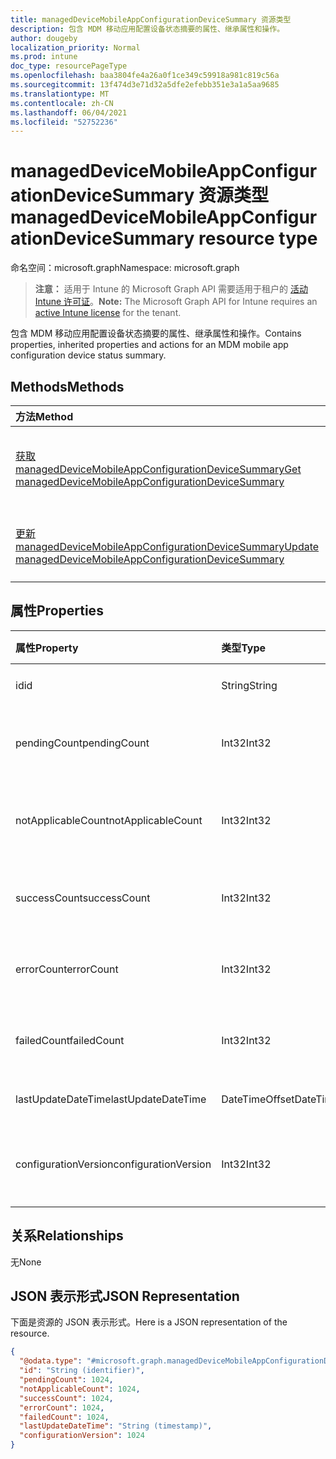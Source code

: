```yaml
---
title: managedDeviceMobileAppConfigurationDeviceSummary 资源类型
description: 包含 MDM 移动应用配置设备状态摘要的属性、继承属性和操作。
author: dougeby
localization_priority: Normal
ms.prod: intune
doc_type: resourcePageType
ms.openlocfilehash: baa3804fe4a26a0f1ce349c59918a981c819c56a
ms.sourcegitcommit: 13f474d3e71d32a5dfe2efebb351e3a1a5aa9685
ms.translationtype: MT
ms.contentlocale: zh-CN
ms.lasthandoff: 06/04/2021
ms.locfileid: "52752236"
---
```

# <a name="manageddevicemobileappconfigurationdevicesummary-resource-type"></a><span data-ttu-id="71618-103">managedDeviceMobileAppConfigurationDeviceSummary 资源类型</span><span class="sxs-lookup"><span data-stu-id="71618-103">managedDeviceMobileAppConfigurationDeviceSummary resource type</span></span>

<span data-ttu-id="71618-104">命名空间：microsoft.graph</span><span class="sxs-lookup"><span data-stu-id="71618-104">Namespace: microsoft.graph</span></span>

> <span data-ttu-id="71618-105">**注意：** 适用于 Intune 的 Microsoft Graph API 需要适用于租户的 [活动 Intune 许可证](https://go.microsoft.com/fwlink/?linkid=839381)。</span><span class="sxs-lookup"><span data-stu-id="71618-105">**Note:** The Microsoft Graph API for Intune requires an [active Intune license](https://go.microsoft.com/fwlink/?linkid=839381) for the tenant.</span></span>

<span data-ttu-id="71618-106">包含 MDM 移动应用配置设备状态摘要的属性、继承属性和操作。</span><span class="sxs-lookup"><span data-stu-id="71618-106">Contains properties, inherited properties and actions for an MDM mobile app configuration device status summary.</span></span>

## <a name="methods"></a><span data-ttu-id="71618-107">Methods</span><span class="sxs-lookup"><span data-stu-id="71618-107">Methods</span></span>
|<span data-ttu-id="71618-108">方法</span><span class="sxs-lookup"><span data-stu-id="71618-108">Method</span></span>|<span data-ttu-id="71618-109">返回类型</span><span class="sxs-lookup"><span data-stu-id="71618-109">Return Type</span></span>|<span data-ttu-id="71618-110">Description</span><span class="sxs-lookup"><span data-stu-id="71618-110">Description</span></span>|
|:---|:---|:---|
|[<span data-ttu-id="71618-111">获取 managedDeviceMobileAppConfigurationDeviceSummary</span><span class="sxs-lookup"><span data-stu-id="71618-111">Get managedDeviceMobileAppConfigurationDeviceSummary</span></span>](../api/intune-apps-manageddevicemobileappconfigurationdevicesummary-get.md)|[<span data-ttu-id="71618-112">managedDeviceMobileAppConfigurationDeviceSummary</span><span class="sxs-lookup"><span data-stu-id="71618-112">managedDeviceMobileAppConfigurationDeviceSummary</span></span>](../resources/intune-apps-manageddevicemobileappconfigurationdevicesummary.md)|<span data-ttu-id="71618-113">读取 [managedDeviceMobileAppConfigurationDeviceSummary](../resources/intune-apps-manageddevicemobileappconfigurationdevicesummary.md) 对象的属性和关系。</span><span class="sxs-lookup"><span data-stu-id="71618-113">Read properties and relationships of the [managedDeviceMobileAppConfigurationDeviceSummary](../resources/intune-apps-manageddevicemobileappconfigurationdevicesummary.md) object.</span></span>|
|[<span data-ttu-id="71618-114">更新 managedDeviceMobileAppConfigurationDeviceSummary</span><span class="sxs-lookup"><span data-stu-id="71618-114">Update managedDeviceMobileAppConfigurationDeviceSummary</span></span>](../api/intune-apps-manageddevicemobileappconfigurationdevicesummary-update.md)|[<span data-ttu-id="71618-115">managedDeviceMobileAppConfigurationDeviceSummary</span><span class="sxs-lookup"><span data-stu-id="71618-115">managedDeviceMobileAppConfigurationDeviceSummary</span></span>](../resources/intune-apps-manageddevicemobileappconfigurationdevicesummary.md)|<span data-ttu-id="71618-116">更新 [managedDeviceMobileAppConfigurationDeviceSummary](../resources/intune-apps-manageddevicemobileappconfigurationdevicesummary.md) 对象的属性。</span><span class="sxs-lookup"><span data-stu-id="71618-116">Update the properties of a [managedDeviceMobileAppConfigurationDeviceSummary](../resources/intune-apps-manageddevicemobileappconfigurationdevicesummary.md) object.</span></span>|

## <a name="properties"></a><span data-ttu-id="71618-117">属性</span><span class="sxs-lookup"><span data-stu-id="71618-117">Properties</span></span>
|<span data-ttu-id="71618-118">属性</span><span class="sxs-lookup"><span data-stu-id="71618-118">Property</span></span>|<span data-ttu-id="71618-119">类型</span><span class="sxs-lookup"><span data-stu-id="71618-119">Type</span></span>|<span data-ttu-id="71618-120">说明</span><span class="sxs-lookup"><span data-stu-id="71618-120">Description</span></span>|
|:---|:---|:---|
|<span data-ttu-id="71618-121">id</span><span class="sxs-lookup"><span data-stu-id="71618-121">id</span></span>|<span data-ttu-id="71618-122">String</span><span class="sxs-lookup"><span data-stu-id="71618-122">String</span></span>|<span data-ttu-id="71618-123">实体的键。</span><span class="sxs-lookup"><span data-stu-id="71618-123">Key of the entity.</span></span>|
|<span data-ttu-id="71618-124">pendingCount</span><span class="sxs-lookup"><span data-stu-id="71618-124">pendingCount</span></span>|<span data-ttu-id="71618-125">Int32</span><span class="sxs-lookup"><span data-stu-id="71618-125">Int32</span></span>|<span data-ttu-id="71618-126">挂起设备的数量</span><span class="sxs-lookup"><span data-stu-id="71618-126">Number of pending devices</span></span>|
|<span data-ttu-id="71618-127">notApplicableCount</span><span class="sxs-lookup"><span data-stu-id="71618-127">notApplicableCount</span></span>|<span data-ttu-id="71618-128">Int32</span><span class="sxs-lookup"><span data-stu-id="71618-128">Int32</span></span>|<span data-ttu-id="71618-129">不适用设备的数量</span><span class="sxs-lookup"><span data-stu-id="71618-129">Number of not applicable devices</span></span>|
|<span data-ttu-id="71618-130">successCount</span><span class="sxs-lookup"><span data-stu-id="71618-130">successCount</span></span>|<span data-ttu-id="71618-131">Int32</span><span class="sxs-lookup"><span data-stu-id="71618-131">Int32</span></span>|<span data-ttu-id="71618-132">成功设备的数量</span><span class="sxs-lookup"><span data-stu-id="71618-132">Number of succeeded devices</span></span>|
|<span data-ttu-id="71618-133">errorCount</span><span class="sxs-lookup"><span data-stu-id="71618-133">errorCount</span></span>|<span data-ttu-id="71618-134">Int32</span><span class="sxs-lookup"><span data-stu-id="71618-134">Int32</span></span>|<span data-ttu-id="71618-135">错误设备的数量</span><span class="sxs-lookup"><span data-stu-id="71618-135">Number of error devices</span></span>|
|<span data-ttu-id="71618-136">failedCount</span><span class="sxs-lookup"><span data-stu-id="71618-136">failedCount</span></span>|<span data-ttu-id="71618-137">Int32</span><span class="sxs-lookup"><span data-stu-id="71618-137">Int32</span></span>|<span data-ttu-id="71618-138">失败设备的数量</span><span class="sxs-lookup"><span data-stu-id="71618-138">Number of failed devices</span></span>|
|<span data-ttu-id="71618-139">lastUpdateDateTime</span><span class="sxs-lookup"><span data-stu-id="71618-139">lastUpdateDateTime</span></span>|<span data-ttu-id="71618-140">DateTimeOffset</span><span class="sxs-lookup"><span data-stu-id="71618-140">DateTimeOffset</span></span>|<span data-ttu-id="71618-141">上次更新时间</span><span class="sxs-lookup"><span data-stu-id="71618-141">Last update time</span></span>|
|<span data-ttu-id="71618-142">configurationVersion</span><span class="sxs-lookup"><span data-stu-id="71618-142">configurationVersion</span></span>|<span data-ttu-id="71618-143">Int32</span><span class="sxs-lookup"><span data-stu-id="71618-143">Int32</span></span>|<span data-ttu-id="71618-144">用于此概述的策略版本</span><span class="sxs-lookup"><span data-stu-id="71618-144">Version of the policy for that overview</span></span>|

## <a name="relationships"></a><span data-ttu-id="71618-145">关系</span><span class="sxs-lookup"><span data-stu-id="71618-145">Relationships</span></span>
<span data-ttu-id="71618-146">无</span><span class="sxs-lookup"><span data-stu-id="71618-146">None</span></span>

## <a name="json-representation"></a><span data-ttu-id="71618-147">JSON 表示形式</span><span class="sxs-lookup"><span data-stu-id="71618-147">JSON Representation</span></span>
<span data-ttu-id="71618-148">下面是资源的 JSON 表示形式。</span><span class="sxs-lookup"><span data-stu-id="71618-148">Here is a JSON representation of the resource.</span></span>
<!-- {
  "blockType": "resource",
  "keyProperty": "id",
  "@odata.type": "microsoft.graph.managedDeviceMobileAppConfigurationDeviceSummary"
}
-->
``` json
{
  "@odata.type": "#microsoft.graph.managedDeviceMobileAppConfigurationDeviceSummary",
  "id": "String (identifier)",
  "pendingCount": 1024,
  "notApplicableCount": 1024,
  "successCount": 1024,
  "errorCount": 1024,
  "failedCount": 1024,
  "lastUpdateDateTime": "String (timestamp)",
  "configurationVersion": 1024
}
```




